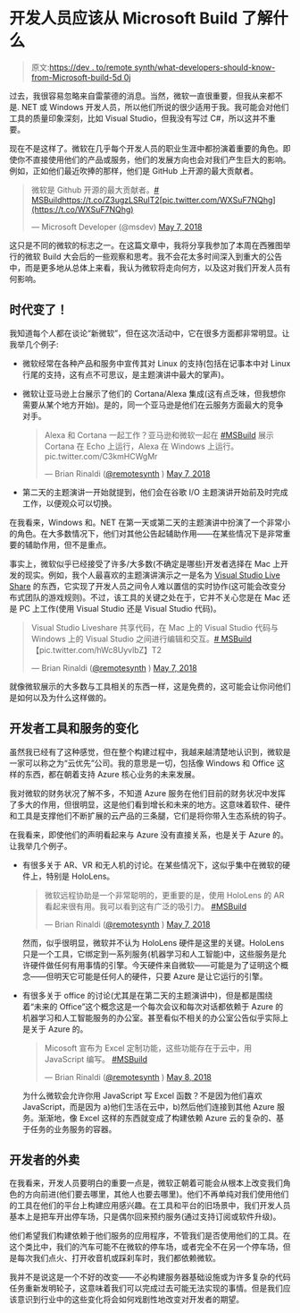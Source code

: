 # 开发人员应该从 Microsoft Build 了解什么

> 原文:[https://dev . to/remote synth/what-developers-should-know-from-Microsoft-build-5d 0j](https://dev.to/remotesynth/what-developers-should-know-from-microsoft-build-5d0j)

过去，我很容易忽略来自雷蒙德的消息。当然，微软一直很重要，但我从来都不是. NET 或 Windows 开发人员，所以他们所说的很少适用于我。我可能会对他们工具的质量印象深刻，比如 Visual Studio，但我没有写过 C#，所以这并不重要。

现在不是这样了。微软在几乎每个开发人员的职业生涯中都扮演着重要的角色。即使你不直接使用他们的产品或服务，他们的发展方向也会对我们产生巨大的影响。例如，正如他们最近吹捧的那样，他们是 GitHub 上开源的最大贡献者。

> 微软是 Github 开源的最大贡献者。[# MSBuild](https://twitter.com/hashtag/MSBuild?src=hash&ref_src=twsrc%5Etfw)https://t.co/Z3ugzLSRulT2[pic.twitter.com/WXSuF7NQhg](https://t.co/WXSuF7NQhg)
> 
> — Microsoft Developer (@msdev) [May 7, 2018](https://twitter.com/msdev/status/993546257988833280?ref_src=twsrc%5Etfw)

这只是不同的微软的标志之一。在这篇文章中，我将分享我参加了本周在西雅图举行的微软 Build 大会后的一些观察和思考。我不会花太多时间深入到重大的公告中，而是更多地从总体上来看，我认为微软将走向何方，以及这对我们开发人员有何影响。

## [](#how-times-have-changed)时代变了！

我知道每个人都在谈论“新微软”，但在这次活动中，它在很多方面都非常明显。让我举几个例子:

*   微软经常在各种产品和服务中宣传其对 Linux 的支持(包括在记事本中对 Linux 行尾的支持，这有点不可思议，是主题演讲中最大的掌声)。

*   微软让亚马逊上台展示了他们的 Cortana/Alexa 集成(这有点乏味，但我想你需要从某个地方开始)。是的，同一个亚马逊是他们在云服务方面最大的竞争对手。

    > Alexa 和 Cortana 一起工作？亚马逊和微软一起在 [#MSBuild](https://twitter.com/hashtag/MSBuild?src=hash&ref_src=twsrc%5Etfw) 展示 Cortana 在 Echo 上运行，Alexa 在 Windows 上运行。pic.twitter.com/C3kmHCWgMr
    > 
    > — Brian Rinaldi ([@remotesynth](https://dev.to/remotesynth) ) [May 7, 2018](https://twitter.com/remotesynth/status/993530284304879618?ref_src=twsrc%5Etfw)

*   第二天的主题演讲一开始就提到，他们会在谷歌 I/O 主题演讲开始前及时完成工作，以便观众可以切换。

在我看来，Windows 和。NET 在第一天或第二天的主题演讲中扮演了一个非常小的角色。在大多数情况下，他们对其他公告起辅助作用——在某些情况下是非常重要的辅助作用，但不是重点。

事实上，微软似乎已经接受了许多/大多数(不确定是哪些)开发者选择在 Mac 上开发的现实。例如，我个人最喜欢的主题演讲演示之一是名为 [Visual Studio Live Share](https://www.visualstudio.com/services/live-share/) 的东西，它实现了开发人员之间令人难以置信的实时协作(这可能会改变分布式团队的游戏规则)。不过，该工具的关键之处在于，它并不关心您是在 Mac 还是 PC 上工作(使用 Visual Studio 还是 Visual Studio 代码)。

> Visual Studio Liveshare 共享代码，在 Mac 上的 Visual Studio 代码与 Windows 上的 Visual Studio 之间进行编辑和交互。[# MSBuild](https://twitter.com/hashtag/MSBuild?src=hash&ref_src=twsrc%5Etfw)【pic.twitter.com/hWc8UyvlbZ】T2
> 
> — Brian Rinaldi ([@remotesynth](https://dev.to/remotesynth) ) [May 7, 2018](https://twitter.com/remotesynth/status/993543376971616256?ref_src=twsrc%5Etfw)

就像微软展示的大多数与工具相关的东西一样，这是免费的，这可能会让你问他们是如何以及为什么这样做的。

## [](#the-changing-landscape-of-developer-tooling-and-services)开发者工具和服务的变化

虽然我已经有了这种感觉，但在整个构建过程中，我越来越清楚地认识到，微软是一家可以称之为“云优先”公司。我的意思是一切，包括像 Windows 和 Office 这样的东西，都在朝着支持 Azure 核心业务的未来发展。

我对微软的财务状况了解不多，不知道 Azure 服务在他们目前的财务状况中发挥了多大的作用，但很明显，这是他们看到增长和未来的地方。这意味着软件、硬件和工具是支撑他们不断扩展的云产品的三条腿，它们是将你带入生态系统的钩子。

在我看来，即使他们的声明看起来与 Azure 没有直接关系，也是关于 Azure 的。让我举几个例子。

*   有很多关于 AR、VR 和无人机的讨论。在某些情况下，这似乎集中在微软的硬件上，特别是 HoloLens。

    > 微软远程协助是一个非常聪明的，更重要的是，使用 HoloLens 的 AR 看起来很有用。我可以看到这有广泛的吸引力。 [#MSBuild](https://twitter.com/hashtag/MSBuild?src=hash&ref_src=twsrc%5Etfw)
    > 
    > — Brian Rinaldi ([@remotesynth](https://dev.to/remotesynth) ) [May 7, 2018](https://twitter.com/remotesynth/status/993533735252312064?ref_src=twsrc%5Etfw)

    然而，似乎很明显，微软并不认为 HoloLens 硬件是这里的关键。HoloLens 只是一个工具，它绑定到一系列服务(机器学习和人工智能)中，这些服务是允许硬件做任何有用事情的引擎。今天硬件来自微软——可能是为了证明这个概念——但明天它可能是任何人的硬件，只要 Azure 是让它运行的引擎。

*   有很多关于 office 的讨论(尤其是在第二天的主题演讲中)，但是都是围绕着“未来的 Office”这个概念这是一个每次会议和每次对话都依赖于 Azure 的机器学习和人工智能服务的办公室。甚至看似不相关的办公室公告似乎实际上是关于 Azure 的。

    > Micosoft 宣布为 Excel 定制功能，这些功能存在于云中，用 JavaScript 编写。 [#MSBuild](https://twitter.com/hashtag/MSBuild?src=hash&ref_src=twsrc%5Etfw)
    > 
    > — Brian Rinaldi ([@remotesynth](https://dev.to/remotesynth) ) [May 8, 2018](https://twitter.com/remotesynth/status/993891768432082945?ref_src=twsrc%5Etfw)

    为什么微软会允许你用 JavaScript 写 Excel 函数？不是因为他们喜欢 JavaScript，而是因为 a)他们生活在云中，b)然后他们连接到其他 Azure 服务。渐渐地，像 Excel 这样的东西就变成了构建依赖 Azure 云的复杂的、基于任务的业务服务的容器。

## [](#the-takeaway-for-developers)开发者的外卖

在我看来，开发人员要明白的重要一点是，微软正朝着可能会从根本上改变我们角色的方向前进(他们要去哪里，其他人也要去哪里)。他们不再单纯对我们使用他们的工具在他们的平台上构建应用感兴趣。在工具和平台的旧场景中，我们开发人员基本上是把车开出停车场，只是偶尔回来预约服务(通过支持订阅或软件升级)。

他们希望我们构建依赖于他们服务的应用程序，不管我们是否使用他们的工具。在这个类比中，我们的汽车可能不在微软的停车场，或者完全不在另一个停车场，但是每次我们点火、打开收音机或踩刹车时，我们都依赖微软。

我并不是说这是一个不好的改变——不必构建服务器基础设施或为许多复杂的代码任务重新发明轮子，这意味着我们可以完成过去可能无法实现的事情。但是我们应该意识到行业中的这些变化将会如何戏剧性地改变对开发者的期望。